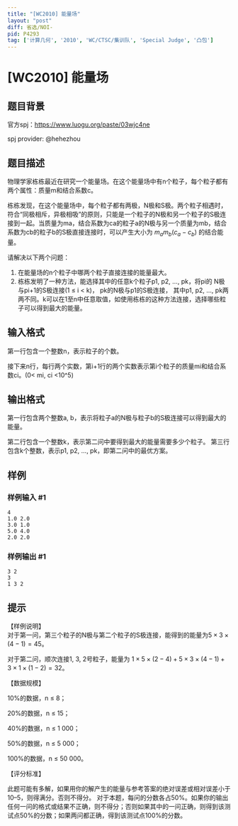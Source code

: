 ```yaml
---
title: "[WC2010] 能量场"
layout: "post"
diff: 省选/NOI-
pid: P4293
tag: ['计算几何', '2010', 'WC/CTSC/集训队', 'Special Judge', '凸包']
---
```

# [WC2010] 能量场
## 题目背景


官方spj：https://www.luogu.org/paste/03wjc4ne

spj provider: @hehezhou 
## 题目描述

物理学家栋栋最近在研究一个能量场。在这个能量场中有n个粒子，每个粒子都有两个属性：质量m和结合系数c。  

栋栋发现，在这个能量场中，每个粒子都有两极，N极和S极。两个粒子相遇时，符合“同极相斥，异极相吸”的原则，只能是一个粒子的N极和另一个粒子的S极连接到一起。当质量为ma，结合系数为ca的粒子a的N极与另一个质量为mb，结合系数为cb的粒子b的S极直接连接时，可以产生大小为  $m_a m_b (c_a - c_b)$  的结合能量。    

请解决以下两个问题：  
1. 在能量场的n个粒子中哪两个粒子直接连接的能量最大。  
2. 栋栋发明了一种方法，能选择其中的任意k个粒子p1, p2, …, pk，将pi的 N极与pi+1的S极连接(1 ≤ i < k)， pk的N极与p1的S极连接， 其中p1, p2, …, pk两两不同。k可以在1至n中任意取值，如使用栋栋的这种方法连接，选择哪些粒子可以得到最大的能量。
## 输入格式

第一行包含一个整数n，表示粒子的个数。 

 接下来n行，每行两个实数，第i+1行的两个实数表示第i个粒子的质量mi和结合系数ci。(0< mi, ci <10^5)
## 输出格式

第一行包含两个整数a, b，表示将粒子a的N极与粒子b的S极连接可以得到最大的能量。  

第二行包含一个整数k，表示第二问中要得到最大的能量需要多少个粒子。 第三行包含k个整数，表示p1, p2, …, pk，即第二问中的最优方案。
## 样例

### 样例输入 #1
```
4  
1.0 2.0 
3.0 1.0 
5.0 4.0 
2.0 2.0
```
### 样例输出 #1
```
3 2 
3  
1 3 2
```
## 提示

【样例说明】  
对于第一问，第三个粒子的N极与第二个粒子的S极连接，能得到的能量为$5\times3\times(4-1) = 45$。  

对于第二问，顺次连接1, 3, 2号粒子，能量为  $1\times5\times(2-4) + 5\times3\times(4-1) + 3\times1\times(1-2) = 32$。 

【数据规模】  

10%的数据，n ≤ 8； 

20%的数据，n ≤ 15； 

40%的数据，n ≤ 1 000；

50%的数据，n ≤ 5 000； 

100%的数据，n ≤ 50 000。 

【评分标准】  

此题可能有多解，如果用你的解产生的能量与参考答案的绝对误差或相对误差小于10–5，则得满分。否则不得分。  对于本题，每问的分数各占50%。如果你的输出任何一问的格式或结果不正确，则不得分；否则如果其中的一问正确，则得到该测试点50%的分数；如果两问都正确，得到该测试点100%的分数。
